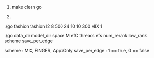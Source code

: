 1. make clean go

2.

./go fashion fashion l2 8 500 24 10 10 300 MIX 1

./go data_dir model_dir space M efC threads efs num_rerank low_rank scheme save_per_edge


scheme : MIX, FINGER, AppxOnly
save_per_edge : 1 == true, 0 == false
